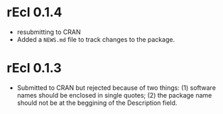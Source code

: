 # rEcl 0.1.4

* resubmitting to CRAN
* Added a `NEWS.md` file to track changes to the package.


# rEcl 0.1.3
* Submitted to CRAN but rejected because of two things: (1) software names should be enclosed in single quotes; (2) the package name should not be at the beggining of the Description field.

    
